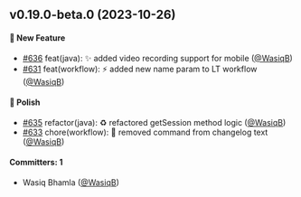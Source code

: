 
## v0.19.0-beta.0 (2023-10-26)

#### :rocket: New Feature
* [#636](https://github.com/BoykaFramework/boyka-framework/pull/636) feat(java): :sparkles: added video recording support for mobile ([@WasiqB](https://github.com/WasiqB))
* [#631](https://github.com/BoykaFramework/boyka-framework/pull/631) feat(workflow): :zap: added new name param to LT workflow ([@WasiqB](https://github.com/WasiqB))

#### :nail_care: Polish
* [#635](https://github.com/BoykaFramework/boyka-framework/pull/635) refactor(java): :recycle: refactored getSession method logic ([@WasiqB](https://github.com/WasiqB))
* [#633](https://github.com/BoykaFramework/boyka-framework/pull/633) chore(workflow): :art: removed command from changelog text ([@WasiqB](https://github.com/WasiqB))

#### Committers: 1
- Wasiq Bhamla ([@WasiqB](https://github.com/WasiqB))
